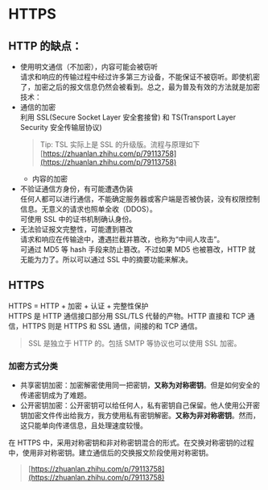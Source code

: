 # HTTPS
## HTTP 的缺点：
+ 使用明文通信（不加密），内容可能会被窃听  
  请求和响应的传输过程中经过许多第三方设备，不能保证不被窃听。即使机密了，加密之后的报文信息仍然会被看到。总之，最为普及有效的方法就是加密技术：
+ 通信的加密  
  利用 SSL(Secure Socket Layer 安全套接曾) 和 TS(Transport Layer Security 安全传输层协议)
  > Tip: TSL 实际上是 SSL 的升级版。流程与原理如下
  [https://zhuanlan.zhihu.com/p/79113758](https://zhuanlan.zhihu.com/p/79113758)
  + 内容的加密
+ 不验证通信方身份，有可能遭遇伪装   
  任何人都可以进行通信，不能确定服务器或客户端是否被伪装，没有权限控制信息。无意义的请求也照单全收（DDOS）。  
  可使用 SSL 中的证书机制确认身份。
+ 无法验证报文完整性，可能遭到篡改  
  请求和响应在传输途中，遭遇拦截并篡改，也称为“中间人攻击”。  
  可通过 MD5 等 hash 手段来防止篡改。不过如果 MD5 也被篡改，HTTP 就无能为力了。所以可以通过 SSL 中的摘要功能来解决。

## HTTPS
HTTPS = HTTP + 加密 + 认证 + 完整性保护  
HTTPS 是 HTTP 通信接口部分用 SSL/TLS 代替的产物。HTTP 直接和 TCP 通信，HTTPS 则是 HTTPS 和 SSL 通信，间接的和 TCP 通信。
> SSL 是独立于 HTTP 的。包括 SMTP 等协议也可以使用 SSL 加密。

### 加密方式分类
+ 共享密钥加密：加密解密使用同一把密钥，**又称为对称密钥**。但是如何安全的传递密钥成为了难题。
+ 公开密钥加密：公开密钥可以给任何人，私有密钥自己保留。他人使用公开密钥加密文件传出给我方，我方使用私有密钥解密。**又称为非对称密钥**。然而，这只能单向传递信息，且处理速度较慢。

在 HTTPS 中，采用对称密钥和非对称密钥混合的形式。在交换对称密钥的过程中，使用非对称密钥。建立通信后的交换报文阶段使用对称密钥。
> [https://zhuanlan.zhihu.com/p/79113758](https://zhuanlan.zhihu.com/p/79113758)